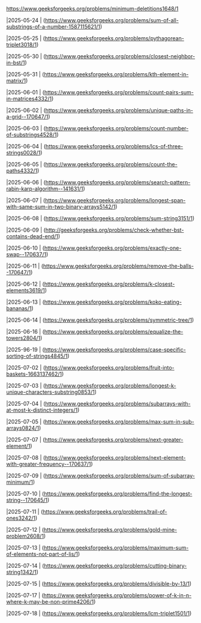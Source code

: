 https://www.geeksforgeeks.org/problems/minimum-deletitions1648/1

|2025-05-24 | (https://www.geeksforgeeks.org/problems/sum-of-all-substrings-of-a-number-1587115621/1)

|2025-05-25 | (https://www.geeksforgeeks.org/problems/pythagorean-triplet3018/1)

|2025-05-30 | (https://www.geeksforgeeks.org/problems/closest-neighbor-in-bst/1)

|2025-05-31 | (https://www.geeksforgeeks.org/problems/kth-element-in-matrix/1)

|2025-06-01 | (https://www.geeksforgeeks.org/problems/count-pairs-sum-in-matrices4332/1)

|2025-06-02 | (https://www.geeksforgeeks.org/problems/unique-paths-in-a-grid--170647/1)

|2025-06-03 | (https://www.geeksforgeeks.org/problems/count-number-of-substrings4528/1)

|2025-06-04 | (https://www.geeksforgeeks.org/problems/lcs-of-three-strings0028/1)

|2025-06-05 | (https://www.geeksforgeeks.org/problems/count-the-paths4332/1)

|2025-06-06 | (https://www.geeksforgeeks.org/problems/search-pattern-rabin-karp-algorithm--141631/1)

|2025-06-07 | (https://www.geeksforgeeks.org/problems/longest-span-with-same-sum-in-two-binary-arrays5142/1)

|2025-06-08 | (https://www.geeksforgeeks.org/problems/sum-string3151/1)

|2025-06-09 | (http://geeksforgeeks.org/problems/check-whether-bst-contains-dead-end/1)

|2025-06-10 | (https://www.geeksforgeeks.org/problems/exactly-one-swap--170637/1)

|2025-06-11 | (https://www.geeksforgeeks.org/problems/remove-the-balls--170647/1)

|2025-06-12 | (https://www.geeksforgeeks.org/problems/k-closest-elements3619/1)

|2025-06-13 | (https://www.geeksforgeeks.org/problems/koko-eating-bananas/1)

|2025-06-14 | (https://www.geeksforgeeks.org/problems/symmetric-tree/1)

|2025-06-16 | (https://www.geeksforgeeks.org/problems/equalize-the-towers2804/1)

|2025-96-19 | (https://www.geeksforgeeks.org/problems/case-specific-sorting-of-strings4845/1)

|2025-07-02 | (https://www.geeksforgeeks.org/problems/fruit-into-baskets-1663137462/1)

|2025-07-03 | (https://www.geeksforgeeks.org/problems/longest-k-unique-characters-substring0853/1)

|2025-07-04 | (https://www.geeksforgeeks.org/problems/subarrays-with-at-most-k-distinct-integers/1)

|2025-07-05 | (https://www.geeksforgeeks.org/problems/max-sum-in-sub-arrays0824/1)

|2025-07-07 | (https://www.geeksforgeeks.org/problems/next-greater-element/1)

|2025-07-08 | (https://www.geeksforgeeks.org/problems/next-element-with-greater-frequency--170637/1)

|2025-07-09 | (https://www.geeksforgeeks.org/problems/sum-of-subarray-minimum/1)

|2025-07-10 | (https://www.geeksforgeeks.org/problems/find-the-longest-string--170645/1)

|2025-07-11 | (https://www.geeksforgeeks.org/problems/trail-of-ones3242/1)

|2025-07-12 | (https://www.geeksforgeeks.org/problems/gold-mine-problem2608/1)

|2025-07-13 | (https://www.geeksforgeeks.org/problems/maximum-sum-of-elements-not-part-of-lis/1)

|2025-07-14 | (https://www.geeksforgeeks.org/problems/cutting-binary-string1342/1)

|2025-07-15  | (https://www.geeksforgeeks.org/problems/divisible-by-13/1)

|2025-07-17 | (https://www.geeksforgeeks.org/problems/power-of-k-in-n-where-k-may-be-non-prime4206/1)

|2025-07-18 | (https://www.geeksforgeeks.org/problems/lcm-triplet1501/1)
